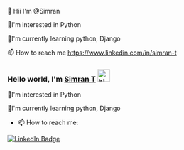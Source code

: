 👋 Hii I'm @Simran

👀I'm interested in Python 

📌I'm currently learning python, Django

📫 How to reach me
https://www.linkedin.com/in/simran-t

### Hello world, I'm [Simran T](https://www.linkedin.com/in/simran-t/) <img src="https://user-images.githubusercontent.com/1303154/88677602-1635ba80-d120-11ea-84d8-d263ba5fc3c0.gif" width="28px" alt="hi">

👀I'm interested in Python

📌I'm currently learning python, Django

* 📫 How to reach me:

[![LinkedIn Badge](https://img.shields.io/badge/-simran%20T-%230077B5.svg?style=for-the-badge&logo=linkedin&logoColor=white&link=https://www.linkedin.com/in/simran-t/)](https://www.linkedin.com/in/simran-t//)
